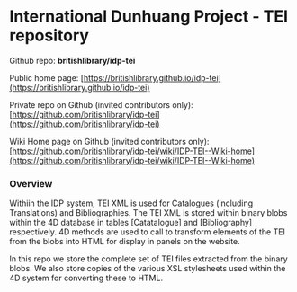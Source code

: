 # International Dunhuang Project - TEI repository

Github repo: **britishlibrary/idp-tei**

Public home page: [https://britishlibrary.github.io/idp-tei](https://britishlibrary.github.io/idp-tei)

Private repo on Github (invited contributors only): [https://github.com/britishlibrary/idp-tei](https://github.com/britishlibrary/idp-tei)

Wiki Home page on Github (invited contributors only): [https://github.com/britishlibrary/idp-tei/wiki/IDP-TEI--Wiki-home](https://github.com/britishlibrary/idp-tei/wiki/IDP-TEI--Wiki-home)


### Overview
Withiin the IDP system, TEI XML is used for Catalogues (including Translations) and Bibliographies. The TEI XML is stored within binary blobs within the 4D database in tables [Catatalogue] and [Bibliography] respectively. 4D methods are used to call to transform elements of the TEI from the blobs into HTML for display in panels on the website.

In this repo we store the complete set of TEI files extracted from the binary blobs. We also store copies of the various XSL stylesheets used within the 4D system for converting these to HTML.

